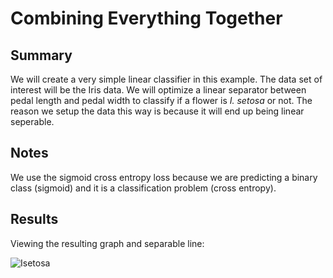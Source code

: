 # Combining Everything Together

## Summary

We will create a very simple linear classifier in this example.  The data set of interest will be the Iris data.  We will optimize a linear separator between pedal length and pedal width to classify if a flower is _I. setosa_ or not.  The reason we setup the data this way is because it will end up being linear seperable.

## Notes
We use the sigmoid cross entropy loss because we are predicting a binary class (sigmoid) and it is a classification problem (cross entropy).

## Results

Viewing the resulting graph and separable line:

![Isetosa](http://fromdata.org/wp-content/uploads/2016/07/B05480_02_07.png "I setosa Seperability")
